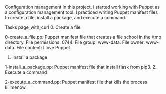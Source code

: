 Configuration management
In this project, I started working with Puppet as a configuration management tool. I practiced writing Puppet manifest files to create a file, install a package, and execute a command.

Tasks page_with_curl
0. Create a file

0-create_a_file.pp: Puppet manifest file that creates a file school in the /tmp directory.
File permissions: 0744.
File group: www-data.
File owner: www-data.
File content: I love Puppet.
1. Install a package

1-install_a_package.pp: Puppet manifest file that install flask from pip3.
2. Execute a command

2-execute_a_command.pp: Puppet manifest file that kills the process killmenow.
